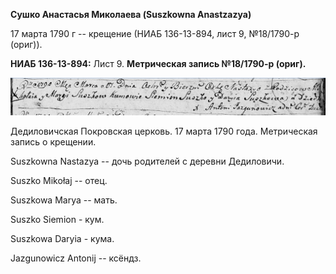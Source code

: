 **Сушко Анастасья Миколаева (Suszkowna Anastzazya)**

17 марта 1790 г -- крещение (НИАБ 136-13-894, лист 9, №18/1790-р
(ориг)).

**НИАБ 136-13-894:** Лист 9. **Метрическая запись №18/1790-р (ориг).**

![](./media/61aa93acf1d2207781f9d2f6835a8c83edadf06b.png)

Дедиловичская Покровская церковь. 17 марта 1790 года. Метрическая запись
о крещении.

Suszkowna Nastazya -- дочь родителей с деревни Дедиловичи.

Suszko Mikołaj -- отец.

Suszkowa Marya -- мать.

Suszko Siemion - кум.

Suszkowa Daryia - кума.

Jazgunowicz Antonij -- ксёндз.
